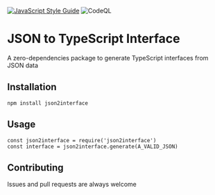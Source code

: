 [![JavaScript Style Guide](https://img.shields.io/badge/code_style-standard-brightgreen.svg)](https://standardjs.com) ![CodeQL](https://github.com/michelefenu/json2interface/workflows/CodeQL/badge.svg?branch=master)

# JSON to TypeScript Interface
A zero-dependencies package to generate TypeScript interfaces from JSON data

## Installation
`npm install json2interface`

## Usage
```
const json2interface = require('json2interface')
const interface = json2interface.generate(A_VALID_JSON)
```

## Contributing
Issues and pull requests are always welcome
